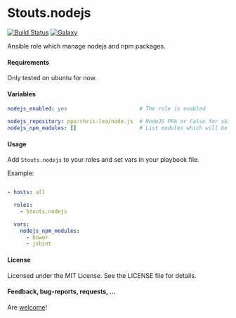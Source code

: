 Stouts.nodejs
=============

[![Build Status](http://img.shields.io/travis/Stouts/Stouts.nodejs.svg?style=flat-square)](https://travis-ci.org/Stouts/Stouts.nodejs)
[![Galaxy](http://img.shields.io/badge/galaxy-Stouts.nodejs-blue.svg?style=flat-square)](https://galaxy.ansible.com/list#/roles/983)

Ansible role which manage nodejs and npm packages.

#### Requirements

Only tested on ubuntu for now.

#### Variables

```yaml
nodejs_enabled: yes                       # The role is enabled

nodejs_repository: ppa:chris-lea/node.js  # NodeJS PPA or False for skip
nodejs_npm_modules: []                    # List modules which will be installed
```

#### Usage

Add `Stouts.nodejs` to your roles and set vars in your playbook file.

Example:

```yaml

- hosts: all

  roles:
    - Stouts.nodejs

  vars:
    nodejs_npm_modules:
      - bower
      - jshint
```

#### License

Licensed under the MIT License. See the LICENSE file for details.

#### Feedback, bug-reports, requests, ...

Are [welcome](https://github.com/Stouts/Stouts.nodejs/issues)!

